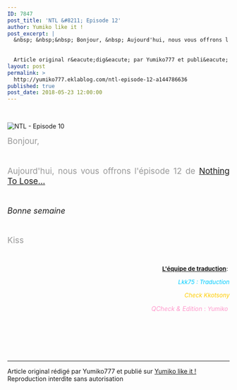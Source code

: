 ```yaml
---
ID: 7847
post_title: 'NTL &#8211; Episode 12'
author: Yumiko like it !
post_excerpt: |
  &nbsp; &nbsp;&nbsp; Bonjour, &nbsp; Aujourd'hui, nous vous offrons l'&eacute;pisode 12 de Nothing To Lose... &nbsp; &nbsp; Bonne semaine&nbsp; &nbsp; Kiss &nbsp; &nbsp; L'&eacute;quipe de traduction :&nbsp; Lkk75 : Traduction Check Kkotsony QCheck &amp; Edition :&nbsp; Yumiko&nbsp; &nbsp;
  
  
  Article original r&eacute;dig&eacute; par Yumiko777 et publi&eacute; sur Yumiko like it !...
layout: post
permalink: >
  http://yumiko777.eklablog.com/ntl-episode-12-a144786636
published: true
post_date: 2018-05-23 12:00:00
---
```

<p>&nbsp;</p>
<p><img style="float: left; padding-right: 25px;" src="https://united-subs.dearclouds.com/wp-content/uploads/2018/05/c8b1cf40bcb91a34bf335968f7243b8f.jpg" alt="NTL - Episode 10"/>&nbsp;&nbsp;</p>
<p style="text-align: justify;"><span style="font-size: 14pt; color: #999999;">Bonjour,</span></p>
<p>&nbsp;</p>
<p style="text-align: justify;"><span style="font-size: 14pt;"><span style="color: #999999;">Aujourd'hui, nous vous offrons l'&eacute;pisode 12 de </span><a href="http://yumiko777.eklablog.com/drama-nothing-to-lose-07-32-p1347292">Nothing To Lose...</a>&nbsp;</span></p>
<p style="text-align: justify;">&nbsp;</p>
<p style="text-align: justify;"><span style="font-size: large;"><em>Bonne semaine&nbsp;</em></span></p>
<p style="text-align: justify;">&nbsp;</p>
<p style="text-align: justify;"><span style="font-size: 14pt; color: #999999;">Kiss</span></p>
<p style="text-align: justify;">&nbsp; &nbsp;</p>
<p style="text-align: right;"><span style="font-size: 10pt;"><span style="text-decoration: underline;"><strong>L'&eacute;quipe de traduction</strong></span>:&nbsp;</span></p>
<p style="text-align: right;"><span style="color: #00ccff;"><em><span style="font-size: 10pt;">Lkk75 : Traduction</span></em></span></p>
<p style="text-align: right;"><span style="color: #ffcc00;"><em><span style="font-size: 10pt;">Check Kkotsony </span></em></span></p>
<p style="text-align: right;"><span style="color: #ff99cc;"><em>QCheck &amp; Edition</em> :&nbsp;<em><span style="font-size: 10pt;">Yumiko&nbsp;</span></em></span></p>
<p style="text-align: right;">&nbsp;</p><br /><br /><br /><hr />Article original rédigé par Yumiko777 et publié sur <a href="http://yumiko777.eklablog.com/">Yumiko like it !</a> <br /> Reproduction interdite sans autorisation